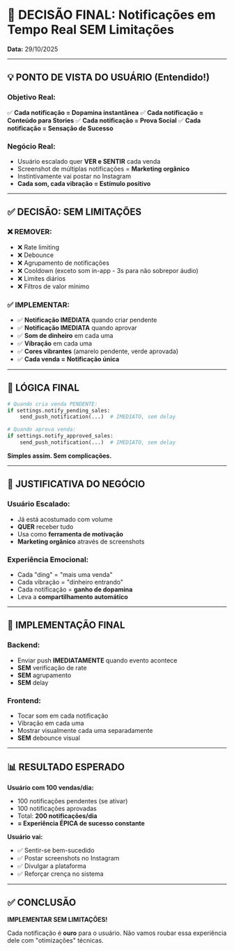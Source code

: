 # 🎯 DECISÃO FINAL: Notificações em Tempo Real SEM Limitações

**Data:** 29/10/2025

---

## 💡 PONTO DE VISTA DO USUÁRIO (Entendido!)

### **Objetivo Real:**
✅ **Cada notificação = Dopamina instantânea**
✅ **Cada notificação = Conteúdo para Stories**
✅ **Cada notificação = Prova Social**
✅ **Cada notificação = Sensação de Sucesso**

### **Negócio Real:**
- Usuário escalado quer **VER e SENTIR** cada venda
- Screenshot de múltiplas notificações = **Marketing orgânico**
- Instintivamente vai postar no Instagram
- **Cada som, cada vibração = Estímulo positivo**

---

## ✅ DECISÃO: SEM LIMITAÇÕES

### **❌ REMOVER:**
- ❌ Rate limiting
- ❌ Debounce
- ❌ Agrupamento de notificações
- ❌ Cooldown (exceto som in-app - 3s para não sobrepor áudio)
- ❌ Limites diários
- ❌ Filtros de valor mínimo

### **✅ IMPLEMENTAR:**
- ✅ **Notificação IMEDIATA** quando criar pendente
- ✅ **Notificação IMEDIATA** quando aprovar
- ✅ **Som de dinheiro** em cada uma
- ✅ **Vibração** em cada uma
- ✅ **Cores vibrantes** (amarelo pendente, verde aprovada)
- ✅ **Cada venda = Notificação única**

---

## 🎯 LÓGICA FINAL

```python
# Quando cria venda PENDENTE:
if settings.notify_pending_sales:
    send_push_notification(...)  # IMEDIATO, sem delay

# Quando aprova venda:
if settings.notify_approved_sales:
    send_push_notification(...)  # IMEDIATO, sem delay
```

**Simples assim. Sem complicações.**

---

## 💪 JUSTIFICATIVA DO NEGÓCIO

### **Usuário Escalado:**
- Já está acostumado com volume
- **QUER** receber tudo
- Usa como **ferramenta de motivação**
- **Marketing orgânico** através de screenshots

### **Experiência Emocional:**
- Cada "ding" = "mais uma venda"
- Cada vibração = "dinheiro entrando"
- Cada notificação = **ganho de dopamina**
- Leva a **compartilhamento automático**

---

## 🚀 IMPLEMENTAÇÃO FINAL

### **Backend:**
- Enviar push **IMEDIATAMENTE** quando evento acontece
- **SEM** verificação de rate
- **SEM** agrupamento
- **SEM** delay

### **Frontend:**
- Tocar som em cada notificação
- Vibração em cada uma
- Mostrar visualmente cada uma separadamente
- **SEM** debounce visual

---

## 📊 RESULTADO ESPERADO

**Usuário com 100 vendas/dia:**
- 100 notificações pendentes (se ativar)
- 100 notificações aprovadas
- Total: **200 notificações/dia**
- **= Experiência ÉPICA de sucesso constante**

**Usuário vai:**
- ✅ Sentir-se bem-sucedido
- ✅ Postar screenshots no Instagram
- ✅ Divulgar a plataforma
- ✅ Reforçar crença no sistema

---

## ✅ CONCLUSÃO

**IMPLEMENTAR SEM LIMITAÇÕES!**

Cada notificação é **ouro** para o usuário. Não vamos roubar essa experiência dele com "otimizações" técnicas.

